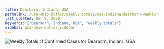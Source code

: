 ```yaml
---
title: Dearborn, Indiana, USA
permalink: /usa-ohio-butler/weekly_totals/usa-indiana-dearborn-weekly_totals.html
last_updated: Dec 8, 2020
keywords: ["Dearborn, Indiana, USA", "weekly totals"]
sidebar: usa-ohio-butler_sidebar
---
```


![Weekly Totals of Confirmed Cases for Dearborn, Indiana, USA](/covid_tracker/images/graphs/usa-indiana-dearborn-weekly_totals_graph.png)
